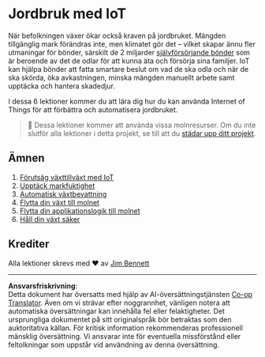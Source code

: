 <!--
CO_OP_TRANSLATOR_METADATA:
{
  "original_hash": "428bda82d9e6016ecea7c797564bf081",
  "translation_date": "2025-08-27T22:21:23+00:00",
  "source_file": "2-farm/README.md",
  "language_code": "sv"
}
-->
# Jordbruk med IoT

När befolkningen växer ökar också kraven på jordbruket. Mängden tillgänglig mark förändras inte, men klimatet gör det – vilket skapar ännu fler utmaningar för bönder, särskilt de 2 miljarder [självförsörjande bönder](https://wikipedia.org/wiki/Subsistence_agriculture) som är beroende av det de odlar för att kunna äta och försörja sina familjer. IoT kan hjälpa bönder att fatta smartare beslut om vad de ska odla och när de ska skörda, öka avkastningen, minska mängden manuellt arbete samt upptäcka och hantera skadedjur.

I dessa 6 lektioner kommer du att lära dig hur du kan använda Internet of Things för att förbättra och automatisera jordbruket.

> 💁 Dessa lektioner kommer att använda vissa molnresurser. Om du inte slutför alla lektioner i detta projekt, se till att du [städar upp ditt projekt](../clean-up.md).

## Ämnen

1. [Förutsäg växttillväxt med IoT](lessons/1-predict-plant-growth/README.md)  
1. [Upptäck markfuktighet](lessons/2-detect-soil-moisture/README.md)  
1. [Automatisk växtbevattning](lessons/3-automated-plant-watering/README.md)  
1. [Flytta din växt till molnet](lessons/4-migrate-your-plant-to-the-cloud/README.md)  
1. [Flytta din applikationslogik till molnet](lessons/5-migrate-application-to-the-cloud/README.md)  
1. [Håll din växt säker](lessons/6-keep-your-plant-secure/README.md)  

## Krediter

Alla lektioner skrevs med ♥️ av [Jim Bennett](https://GitHub.com/JimBobBennett)

---

**Ansvarsfriskrivning**:  
Detta dokument har översatts med hjälp av AI-översättningstjänsten [Co-op Translator](https://github.com/Azure/co-op-translator). Även om vi strävar efter noggrannhet, vänligen notera att automatiska översättningar kan innehålla fel eller felaktigheter. Det ursprungliga dokumentet på sitt originalspråk bör betraktas som den auktoritativa källan. För kritisk information rekommenderas professionell mänsklig översättning. Vi ansvarar inte för eventuella missförstånd eller feltolkningar som uppstår vid användning av denna översättning.